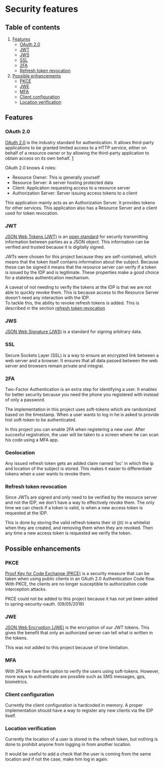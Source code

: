 # Security features

## Table of contents
1. [Features](#features)
    * [OAuth 2.0](#oauth-2.0)
    * [JWT](#jwt)
    * [JWS](#jws)
    * [SSL](#ssl)
    * [2FA](#2fa)
    * [Refresh token revocation](#refresh-token-revocation)
2. [Possible enhancements](#possible-enhancements)
    * [PKCE](#pkce)
    * [JWE](#jwe)
    * [MFA](#mfa)
    * [Client configuration](#client-configuration)
    * [Location verification](#location-verification)

## Features

### OAuth 2.0 <a>
[OAuth 2.0](https://oauth.net/2/) is the industry standard for authentication. It allows third-party applications to be granted limited access to a HTTP service, either on behalf of a resource owner or by allowing the third-party application to obtain access on its own behalf. [1]

OAuth 2.0 knows 4 roles:

  * Resource Owner: This is generally yourself   
  * Resource Server: A server hosting protected data  
  * Client: Application requesting access to a resource server  
  * Authorization Server: Server issuing access tokens to a client  

This application mainly acts as an Authorization Server. It provides tokens for other services. This application also has a Resource Server and a client used for token revocation.

[1]: http://www.bubblecode.net/en/2016/01/22/understanding-oauth2/ "Bubblecode article"

### JWT
[JSON Web Tokens (JWT)](https://auth0.com/learn/json-web-tokens/) is an [open standard](https://tools.ietf.org/html/rfc7519) for securily transmitting information between parties as a JSON object. This information can be verified and trusted because it is digitally signed.

JWTs were chosen for this project because they are self-contained, which means that the token itself contains information about the subject. Because these can be signed it means that the resource server can verify if a token is issued by the IDP and is legitimate. These properties make a good choice for a stateless authentication mechanism.

A caveat of not needing to verify the tokens at the IDP is that we are not able to quickly revoke them. This is because access to the Resource Server doesn't need any interaction with the IDP.  
To tackle this, the ability to revoke refresh tokens is added. This is described in the section [refresh token revocation](#refresh-token-revocation)

### JWS

[JSON Web Signature (JWS)](https://en.wikipedia.org/wiki/JSON_Web_Signature) is a standard for signing arbitrary data.

### SSL
Secure Sockets Layer (SSL) is a way to ensure an encrypted link between a web server and a browser. It ensures that all data passed between the web server and browsers remain private and integral.

### 2FA
Two-Factor Authentication is an extra step for identifying a user. It enables for better security because you need the phone you registered with instead of only a password.

The implementation in this project uses soft-tokens which are randomized based on the timestamp. When a user wants to log in he is asked to provide hist soft-token to be authenticated.

In this project you can enable 2FA when registering a new user. After succesful registration, the user will be taken to a screen where he can scan his code using a MFA app.

### Geolocation
Any issued refresh token gets an added claim named 'loc' in which the ip and location of the subject is stored. This makes it easier to differentiate tokens when a user wants to revoke them.

### Refresh token revocation
Since JWTs are signed and only need to be verified by the resource server and not the IDP, we don't have a way to effectively revoke them. The only time we can check if a token is valid, is when a new access token is requested at the IDP.  

This is done by storing the valid refresh tokens their id (jti) in a whitelist when they are created, and removing them when they are revoked. Then any time a new access token is requested we verify the token.   

## Possible enhancements

### PKCE
[Proof Key for Code Exchange (PKCE)](https://tools.ietf.org/html/rfc7636) is a security measure that can be taken when using public clients in an OAuth 2.0 Authentication Code flow. With PKCE, the clients are no longer susceptible to authorization code interception attacks.  

PKCE could not be added to this project because it has not yet been added to spring-security-oauth. (09/05/2019)

### JWE
[JSON Web Encryption (JWE)](https://tools.ietf.org/html/rfc7516) is the encryption of our JWT tokens. This gives the benefit that only an authorized server can tell what is written in the tokens.

This was not added to this project because of time limitation.

### MFA
With 2FA we have the option to verify the users using soft-tokens. However, more ways to authenticate are possible such as SMS messages, gps, biometrics.

### Client configuration
Currently the client configuration is hardcoded in memory. A proper implementation should have a way to register any new clients via the IDP itself.

### Location verification
Currently the location of a user is stored in the refresh token, but nothing is done to prohibit anyone from logging in from another location.

It would be useful to add a check that the user is coming from the same location and if not the case, make him log in again.